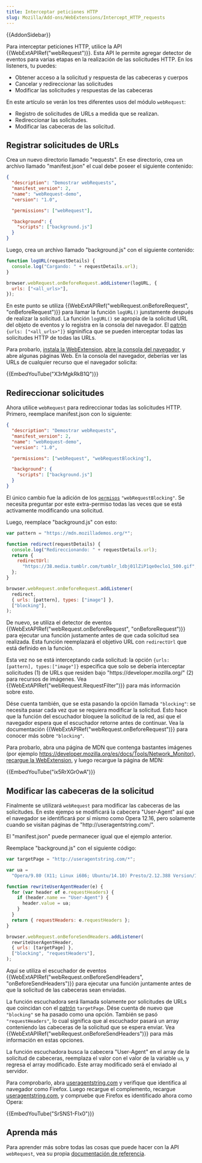 ```yaml
---
title: Interceptar peticiones HTTP
slug: Mozilla/Add-ons/WebExtensions/Intercept_HTTP_requests
---
```


{{AddonSidebar}}

Para interceptar peticiones HTTP, utilice la API {{WebExtAPIRef("webRequest")}}. Esta API le permite agregar detector de eventos para varias etapas en la realización de las solicitudes HTTP. En los listeners, tu puedes:

- Obtener acceso a la solicitud y respuesta de las cabeceras y cuerpos
- Cancelar y redireccionar las solicitudes
- Modificar las solicitudes y respuestas de las cabeceras

En este artículo se verán los tres diferentes usos del módulo `webRequest`:

- Registro de solicitudes de URLs a medida que se realizan.
- Redireccionar las solicitudes.
- Modificar las cabeceras de las solicitud.

## Registrar solicitudes de URLs

Crea un nuevo directorio llamado "requests". En ese directorio, crea un archivo llamado "manifest.json" el cual debe poseer el siguiente contenido:

```json
{
  "description": "Demostrar webRequests",
  "manifest_version": 2,
  "name": "webRequest-demo",
  "version": "1.0",

  "permissions": ["webRequest"],

  "background": {
    "scripts": ["background.js"]
  }
}
```

Luego, crea un archivo llamado "background.js" con el siguiente contenido:

```js
function logURL(requestDetails) {
  console.log("Cargando: " + requestDetails.url);
}

browser.webRequest.onBeforeRequest.addListener(logURL, {
  urls: ["<all_urls>"],
});
```

En este punto se utiliza {{WebExtAPIRef("webRequest.onBeforeRequest", "onBeforeRequest")}} para llamar la función `logURL()` junstamente después de realizar la solicitud. La función `logURL()` se apropia de la solicitud URL del objeto de eventos y lo registra en la consola del navegador. El [patrón](/es/docs/Mozilla/Add-ons/WebExtensions/Match_patterns) `{urls: ["<all_urls>"]}` signinifica que se pueden interceptar todas las solicitudes HTTP de todas las URLs.

Para probarlo, [instala la WebExtension](/es/docs/Mozilla/Add-ons/WebExtensions/Temporary_Installation_in_Firefox), [abre la consola del navegador](https://firefox-source-docs.mozilla.org/devtools-user/browser_console/index.html), y abre algunas páginas Web. En la consola del navegador, deberías ver las URLs de cualquier recurso que el navegador solicita:

{{EmbedYouTube("X3rMgkRkB1Q")}}

## Redireccionar solicitudes

Ahora utilice `webRequest` para redireccionar todas las solicitudes HTTP. Primero, reemplace manifest.json con lo siguiente:

```json
{
  "description": "Demostrar webRequests",
  "manifest_version": 2,
  "name": "webRequest-demo",
  "version": "1.0",

  "permissions": ["webRequest", "webRequestBlocking"],

  "background": {
    "scripts": ["background.js"]
  }
}
```

El único cambio fue la adición de los [`permisos`](/es/docs/Mozilla/Add-ons/WebExtensions/manifest.json/permissions) `"webRequestBlocking"`. Se necesita preguntar por este extra-permiso todas las veces que se está activamente modificando una solicitud.

Luego, reemplace "background.js" con esto:

```js
var pattern = "https://mdn.mozillademos.org/*";

function redirect(requestDetails) {
  console.log("Redireccionando: " + requestDetails.url);
  return {
    redirectUrl:
      "https://38.media.tumblr.com/tumblr_ldbj01lZiP1qe0eclo1_500.gif",
  };
}

browser.webRequest.onBeforeRequest.addListener(
  redirect,
  { urls: [pattern], types: ["image"] },
  ["blocking"],
);
```

De nuevo, se utiliza el detector de eventos {{WebExtAPIRef("webRequest.onBeforeRequest", "onBeforeRequest")}} para ejecutar una función justamente antes de que cada solicitud sea realizada. Esta función reemplazará el objetivo URL con `redirectUrl` que está definido en la función.

Esta vez no se está interceptando cada solicitud: la opción `{urls:[pattern], types:["image"]}` especifica que solo se debería interceptar solicitudes (1) de URLs que residen bajo "https\://developer.mozilla.org/" (2) para recursos de imágenes. Vea {{WebExtAPIRef("webRequest.RequestFilter")}} para más información sobre esto.

Dése cuenta también, que se esta pasando la opción llamada `"blocking"`: se necesita pasar cada vez que se requiera modificar la solicitud. Esto hace que la función del escuchador bloquee la solicitud de la red, así que el navegador espera que el escuchador retorne antes de continuar. Vea la documentación {{WebExtAPIRef("webRequest.onBeforeRequest")}} para conocer más sobre `"blocking"`.

Para probarlo, abra una página de MDN que contenga bastantes imágenes (por ejemplo <https://developer.mozilla.org/es/docs/Tools/Network_Monitor>), [recargue la WebExtension](/es/docs/Mozilla/Add-ons/WebExtensions/Temporary_Installation_in_Firefox#reloading_a_temporary_add-on), y luego recargue la página de MDN:

{{EmbedYouTube("ix5RrXGr0wA")}}

## Modificar las cabeceras de la solicitud

Finalmente se utilizará `webRequest` para modificar las cabeceras de las solicitudes. En este ejempo se modificará la cabecera "User-Agent" así que el navegador se identificará por sí mismo como Opera 12.16, pero solamente cuando se visitan páginas de "http\://useragentstring.com/".

El "manifest.json" puede permanecer igual que el ejemplo anterior.

Reemplace "background.js" con el siguiente código:

```js
var targetPage = "http://useragentstring.com/*";

var ua =
  "Opera/9.80 (X11; Linux i686; Ubuntu/14.10) Presto/2.12.388 Version/12.16";

function rewriteUserAgentHeader(e) {
  for (var header of e.requestHeaders) {
    if (header.name == "User-Agent") {
      header.value = ua;
    }
  }
  return { requestHeaders: e.requestHeaders };
}

browser.webRequest.onBeforeSendHeaders.addListener(
  rewriteUserAgentHeader,
  { urls: [targetPage] },
  ["blocking", "requestHeaders"],
);
```

Aquí se utiliza el escuchador de eventos {{WebExtAPIRef("webRequest.onBeforeSendHeaders", "onBeforeSendHeaders")}} para ejecutar una función juntamente antes de que la solicitud de las cabeceras sean enviadas.

La función escuchadora será llamada solamente por solicitudes de URLs que coincidan con el [patrón](/es/docs/Mozilla/Add-ons/WebExtensions/Match_patterns) `targetPage`. Dése cuenta de nuevo que `"blocking"` se ha pasado como una opción. También se pasó `"requestHeaders"`, lo cual significa que al escuchador pasará un array conteniendo las cabeceras de la solicitud que se espera enviar. Vea {{WebExtAPIRef("webRequest.onBeforeSendHeaders")}} para más información en estas opciones.

La función escuchadora busca la cabecera "User-Agent" en el array de la solicitud de cabeceras, reemplaza el valor con el valor de la variable `ua`, y regresa el array modificado. Este array modificado será el enviado al servidor.

Para comprobarlo, abra [useragentstring.com](http://useragentstring.com/) y verifique que identifica al navegador como Firefox. Luego recargue el complemento, recargue [useragentstring.com](http://useragentstring.com/), y compruebe que Firefox es identificado ahora como Opera:

{{EmbedYouTube("SrSNS1-FIx0")}}

## Aprenda más

Para aprender más sobre todas las cosas que puede hacer con la API `webRequest`, vea su propia [documentación de referencia](/es/docs/Mozilla/Add-ons/WebExtensions/API/WebRequest).

